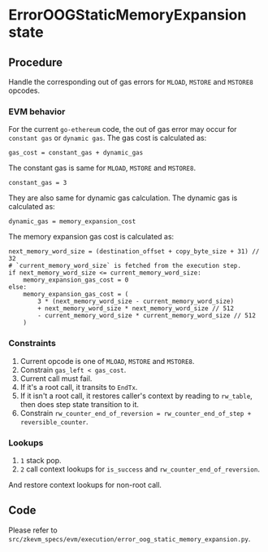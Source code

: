 # ErrorOOGStaticMemoryExpansion state

## Procedure

Handle the corresponding out of gas errors for `MLOAD`, `MSTORE` and `MSTORE8` opcodes.

### EVM behavior

For the current `go-ethereum` code, the out of gas error may occur for `constant gas` or `dynamic gas`. The gas cost is calculated as:

```
gas_cost = constant_gas + dynamic_gas
```

The constant gas is same for `MLOAD`, `MSTORE` and `MSTORE8`.

```
constant_gas = 3
```

They are also same for dynamic gas calculation. The dynamic gas is calculated as:

```
dynamic_gas = memory_expansion_cost
```

The memory expansion gas cost is calculated as:

```
next_memory_word_size = (destination_offset + copy_byte_size + 31) // 32
# `current_memory_word_size` is fetched from the execution step.
if next_memory_word_size <= current_memory_word_size:
    memory_expansion_gas_cost = 0
else:
    memory_expansion_gas_cost = (
        3 * (next_memory_word_size - current_memory_word_size)
        + next_memory_word_size * next_memory_word_size // 512
        - current_memory_word_size * current_memory_word_size // 512
    )
```

### Constraints

1. Current opcode is one of `MLOAD`, `MSTORE` and `MSTORE8`.
2. Constrain `gas_left < gas_cost`.
3. Current call must fail.
4. If it's a root call, it transits to `EndTx`.
5. If it isn't a root call, it restores caller's context by reading to `rw_table`, then does step state transition to it.
6. Constrain `rw_counter_end_of_reversion = rw_counter_end_of_step + reversible_counter`.

### Lookups

1. `1` stack pop.
2. `2` call context lookups for `is_success` and `rw_counter_end_of_reversion`.

And restore context lookups for non-root call.

## Code
   Please refer to `src/zkevm_specs/evm/execution/error_oog_static_memory_expansion.py`.